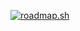 <a href="https://roadmap.sh"><img src="https://roadmap.sh/card/wide/66803adbfd60736692969305?variant=dark" alt="roadmap.sh"/></a>
